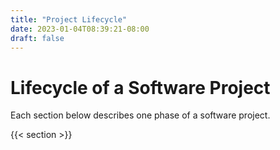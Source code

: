 ```yaml
---
title: "Project Lifecycle"
date: 2023-01-04T08:39:21-08:00
draft: false
---
```


# Lifecycle of a Software Project

Each section below describes one phase of a software project.

{{< section >}}